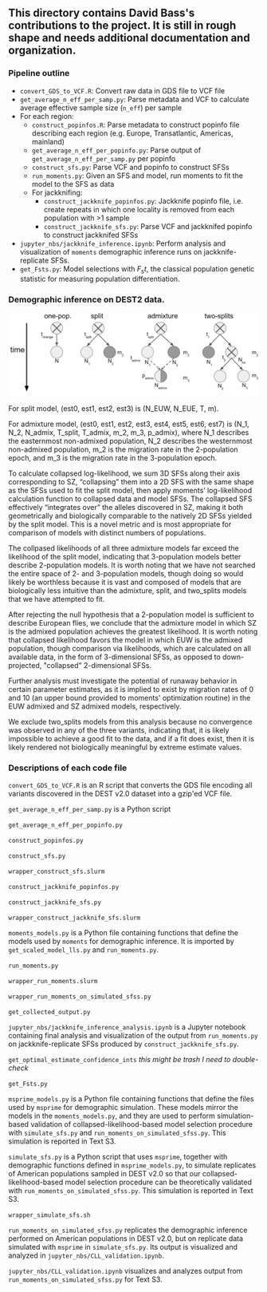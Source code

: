 ## This directory contains David Bass's contributions to the project. It is still in rough shape and needs additional documentation and organization.

### Pipeline outline
- `convert_GDS_to_VCF.R`: Convert raw data in GDS file to VCF file
- `get_average_n_eff_per_samp.py`: Parse metadata and VCF to calculate average effective sample size (`n_eff`) per sample
- For each region:
  - `construct_popinfos.R`: Parse metadata to construct popinfo file describing each region (e.g. Europe, Transatlantic, Americas, mainland)
  - `get_average_n_eff_per_popinfo.py`: Parse output of `get_average_n_eff_per_samp.py` per popinfo
  - `construct_sfs.py`: Parse VCF and popinfo to construct SFSs
  - `run_moments.py`: Given an SFS and model, run moments to fit the model to the SFS as data
  - For jackknifing:
    - `construct_jackknife_popinfos.py`: Jackknife popinfo file, i.e. create repeats in which one locality is removed from each population with >1 sample
    - `construct_jackknife_sfs.py`: Parse VCF and jackknifed popinfo to construct jackknifed SFSs
- `jupyter_nbs/jackknife_inference.ipynb`: Perform analysis and visualization of `moments` demographic inference runs on jackknife-replicate SFSs.
- `get_Fsts.py`: Model selections with $F_st$, the classical population genetic statistic for measuring population differentiation.

### Demographic inference on DEST2 data.

![plot](figures/DEST2_fig_S16.png)

For split model, (est0, est1, est2, est3) is (N_EUW, N_EUE, T, m).

For admixture model, (est0, est1, est2, est3, est4, est5, est6, est7) is (N_1, N_2, N_admix, T_split, T_admix, m_2, m_3, p_admix), where N_1 describes the easternmost non-admixed population, N_2 describes the westernmost non-admixed population, m_2 is the migration rate in the 2-population epoch, and m_3 is the migration rate in the 3-population epoch.

To calculate collapsed log-likelihood, we sum 3D SFSs along their axis corresponding to SZ, “collapsing” them into a 2D SFS with the same shape as the SFSs used to fit the split model, then apply moments’ log-likelihood calculation function to collapsed data and model SFSs. The collapsed SFS effectively “integrates over” the alleles discovered in SZ, making it both geometrically and biologically comparable to the natively 2D SFSs yielded by the split model. This is a novel metric and is most appropriate for comparison of models with distinct numbers of populations.

The collpased likelihoods of all three admixture models far exceed the likelihood of the split model, indicating that 3-population models better describe 2-population models. It is worth noting that we have not searched the entire space of 2- and 3-population models, though doing so would likely be worthless because it is vast and composed of models that are biologically less intuitive than the admixture, split, and two_splits models that we have attempted to fit.

After rejecting the null hypothesis that a 2-population model is sufficient to describe European flies, we conclude that the admixture model in which SZ is the admixed population achieves the greatest likelihood. It is worth noting that collapsed likelihood favors the model in which EUW is the admixed population, though comparison via likelihoods, which are calculated on all available data, in the form of 3-dimensional SFSs, as opposed to down-projected, "collapsed" 2-dimensional SFSs.

Further analysis must investigate the potential of runaway behavior in certain parameter estimates, as it is implied to exist by migration rates of 0 and 10 (an upper bound provided to moments' optimization routine) in the EUW admixed and SZ admixed models, respectively.

We exclude two_splits models from this analysis because no convergence was observed in any of the three variants, indicating that, it is likely impossible to achieve a good fit to the data, and if a fit does exist, then it is likely rendered not biologically meaningful by extreme estimate values.

### Descriptions of each code file
`convert_GDS_to_VCF.R` is an R script that converts the GDS file encoding all variants discovered in the DEST v2.0 dataset into a gzip'ed VCF file.

`get_average_n_eff_per_samp.py` is a Python script

`get_average_n_eff_per_popinfo.py`

`construct_popinfos.py`

`construct_sfs.py`

`wrapper_construct_sfs.slurm`

`construct_jackknife_popinfos.py`

`construct_jackknife_sfs.py`

`wrapper_construct_jackknife_sfs.slurm`

`moments_models.py` is a Python file containing functions that define the models used by `moments` for demographic inference. It is imported by `get_scaled_model_lls.py` and `run_moments.py`.

`run_moments.py`

`wrapper_run_moments.slurm`

`wrapper_run_moments_on_simulated_sfss.py`

`get_collected_output.py`

`jupyter_nbs/jackknife_inference_analysis.ipynb` is a Jupyter notebook containing final analysis and visualization of the output from `run_moments.py` on jackknife-replicate SFSs produced by `construct_jackknife_sfs.py`.

`get_optimal_estimate_confidence_ints` *this might be trash I need to double-check*

`get_Fsts.py`

`msprime_models.py` is a Python file containing functions that define the files used by `msprime` for demographic simulation. These models mirror the models in the `moments_models.py`, and they are used to perform simulation-based validation of collapsed-likelihood-based model selection procedure with `simulate_sfs.py` and `run_moments_on_simulated_sfss.py`. This simulation is reported in Text S3.

`simulate_sfs.py` is a Python script that uses `msprime`, together with demographic functions defined in `msprime_models.py`, to simulate replicates of American populations sampled in DEST v2.0 so that our collapsed-likelihood-based model selection procedure can be theoretically validated with `run_moments_on_simulated_sfss.py`. This simulation is reported in Text S3.

`wrapper_simulate_sfs.sh`

`run_moments_on_simulated_sfss.py` replicates the demographic inference performed on American populations in DEST v2.0, but on replicate data simulated with `msprime` in `simulate_sfs.py`. Its output is visualized and analyzed in `jupyter_nbs/CLL_validation.ipynb`.

`jupyter_nbs/CLL_validation.ipynb` visualizes and analyzes output from `run_moments_on_simulated_sfss.py` for Text S3.
